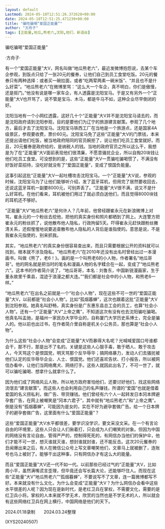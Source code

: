 ```yaml
---
layout: default
Lastmod: 2024-05-18T12:51:26.372628+00:00
date: 2024-05-18T12:51:25.471239+00:00
title: "骗吃骗喝“爱国正能量”"
author: "方舟子"
tags: [正能量,地瓜,熊老六,沈阳,他们，新语丝]
---
```


骗吃骗喝“爱国正能量”

·方舟子·

有一个“爱国正能量”大V，网名叫做“地瓜熊老六”，最近发微博抱怨说，去某个车企参观，到饭点只给了一张20元的餐券，让他们自己到员工食堂吃饭。20元的餐券只有两种选择：或者买一碗拉面，或者“吃两荤两素一碗米饭”、“并且也不是什么好菜”。“地瓜熊老六”在微博里骂：“这么大一个车企，真不明白，你们是傲慢，还是抠门。”他没有说是哪一家车企，有人透露是沈阳宝马。于是又有另外一个“正能量”大V也开骂了，说不管是宝马、木马，都是牛马不如，这种企业尽早倒闭的好。

沈阳当地有一个小网红透露，这好几十个“正能量”大V并不是沈阳宝马请去的，而是沈阳政府请到沈阳参观，目的是要他们为辽宁的旅游建言献策。参观了几个地方，最后才去了沈阳宝马。沈阳宝马铁西工厂在当地是一个旅游点，还是国家4A级景区，参观要收费，票价60元。沈阳宝马免了这些“正能量”大V的门票钱，本来还提出请他们吃饭，被当地政府陪同的官员婉拒了，说让他们吃员工食堂就好。而且，20元餐券是政府给的，是纳税人的钱。当地的政府官员之所以这么干，我想是为了在“正能量”大V面前表现他们很清廉，不愿意骚扰企业，所以自掏20块钱让他们吃员工食堂。可没想到的是，这些“正能量”大V一贯骗吃骗喝惯了，不满没有好饭好菜招待，没吃好就没有了“爱国正能量”，变成了恨国负能量。

这事引起这批“正能量”大V一起吐槽攻击沈阳宝马。一个“正能量”大V说，参观的时候，沈阳宝马为了让他们能够听介绍，发了蓝牙耳机，但用完了居然要收回去，还说这蓝牙耳机一副要8000元，可别弄丢了。“正能量”大V很不满，说又不是什么好耳机。在他们看来，耳机被他们用过了就必须白送他们，而且觉得8000块钱的耳机还不够好。

“正能量”大V“地瓜熊老六”是何许人？几年前，他曾经跟崔永元在新浪微博上对骂，崔永元的一个粉丝去挖他，把他的真实身份和照片都晒到了网上。大连警方把崔永元的粉丝抓了，说他散布他人隐私，行政拘留5天。吓得崔永元赶快跟粉丝撇清关系，还假惺惺地说要追查散布他人隐私的人背后是谁指使的。意思是说，不是我崔永元指使的，别来抓我。

其实，“地瓜熊老六”的真实身份很容易查出来，而且只需要根据公开的资料就可以找到，根本就不涉及隐私。“地瓜熊老六”在2010年还没有出名时曾经出过一本漫画书，叫做《熊了，老6！》。画的是一个叫熊老6的小人物，作者署名“地瓜哥哥”。他的网名就是把当时的笔名和漫画人物的名字糅合在一起，变成了“地瓜熊老六”。这本书的作者简介说了，“地瓜哥哥，本名：刘鲁东，中国新锐漫画家，生于董永故里千乘县，混迹于浪漫之都大连。”“我们都是社会中的小人物，和熊老6一样。”

“地瓜熊老六”在出名之前就是一个“社会小人物”，现在这些不可一世的“爱国正能量”大V，以前都是“社会小人物”。比如“孤烟暮蝉”，这次也跟着这批“正能量”大V到沈阳参观。她真名叫舒畅，真实身份是广东惠东县总工会的员工，也算“社会小人物”。还有一个“正能量”大V“上帝之鹰”，不知道这次有没有也去沈阳骗吃骗喝。他真名叫孟驰，是福州一家民办大学毕业的，自称厦门大学历史系博士，完全是骗人的。他以前也出过书，在作者简介里自称是机关小公务员，那也算是“社会小人物”。

为什么这些“社会小人物”会变成“正能量”大V而暴得大名呢？光喊喊爱国口号谁都会干，那不行，那是出不了名的。关键是这些人心狠手毒，敢于晒人、敢于攻击人，今天骂这个是恨国党，明天骂那个反华辱华；搞网络暴力，发动人们去骚扰被他们认定的反华辱华企业、人士、恨国党。他们还喜欢告状、打小报告，所以被网信办看中，让他们当网络鹰犬、网络打手。这些人就因此出名了，不可一世了，就可以骗吃骗喝、想拿什么就拿什么了。

因为他们成了网络风云人物，所以地方政府害怕他们，还要讨好他们，找这些网络流氓去“建言献策”。而这些人也会利用自己的名声赚钱，所谓的“爱国”也就是借着爱国的名义捞私利，做广告、带货赚钱。他们曾经有六个人一起转发日本冈本牌避孕套广告，在网上被嘲笑是“冈本六君子”，其中就有“地瓜熊老六”和“上帝之鹰”。倒是没有“孤烟暮蝉”，可能因为是女的，实在不好为避孕套做广告。给一个日本牌子的避孕套做广告，这里面有什么“爱国正能量”？

这些“爱国正能量”大V水平都很差，要学识没学识，要文采没文采。在一个有言论自由的环境里，这些人只会让人们揪着打，只会成为人们嘲笑的对象。但因为中国的网络没有言论自由，管得严严的，控制得死死的，有网信办当他们的保护伞，他们才能不可一世，想灭谁就灭谁，想封谁就封谁，还不能反击。这次20元餐券的丑闻爆出来之后，有人在微信公众号上写文章嘲笑他们，文章马上就被删了，连账号也马上被封了。能够干出这种事，只有网信办才有这么大的能量。

而且“爱国正能量”大V还一代不如一代。以前那些已经过气的“正能量”大V，比如周小平，虽然满嘴谎言歪理，但毕竟还会写长篇大论，还能够吓住人。而现在这些“正能量”大V“地瓜熊老六”“孤烟暮蝉”，不要说写不了文章，连一篇微博都写不好。本来就没有什么文化，为什么会变成“正能量”大V？为什么网信办会看中这些水平很差的人呢？因为现在是新时代，是老红卫兵在掌权，不需要文化，需要的是红卫兵小将。掌权的人本来就不学无术，欣赏的当然也是不学无术的人，所以就会有这些网络红卫兵在网上横行，中国网络是他们的天下。

2024.01.18录制　　2024.03.24整理

(XYS20240507)

